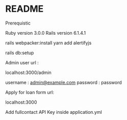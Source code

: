 # README

Prerequistic 

Ruby version 3.0.0
Rails version 6.1.4.1

rails webpacker:install 
yarn add alertifyjs


rails db:setup 


Admin user url : 

localhost:3000/admin 

username : admin@example.com
password : password 


Apply for loan form url:

localhost:3000 


Add fullcontact API Key inside application.yml 

